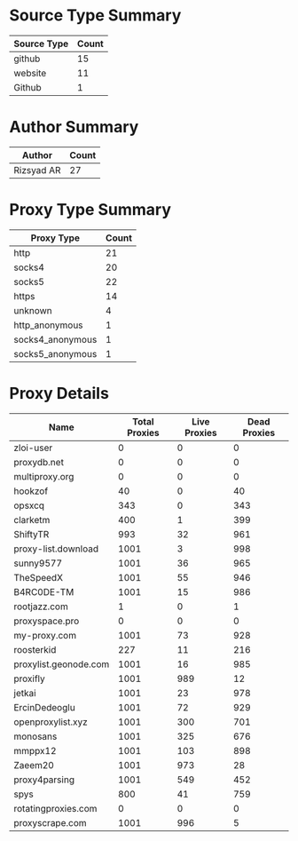 # Source Type Summary

| Source Type | Count |
|-------------|-------|
| github | 15 |
| website | 11 |
| Github | 1 |


# Author Summary

| Author | Count |
|--------|-------|
| Rizsyad AR | 27 |


# Proxy Type Summary

| Proxy Type | Count |
|------------|-------|
| http | 21 |
| socks4 | 20 |
| socks5 | 22 |
| https | 14 |
| unknown | 4 |
| http_anonymous | 1 |
| socks4_anonymous | 1 |
| socks5_anonymous | 1 |


# Proxy Details

| Name | Total Proxies | Live Proxies | Dead Proxies |
|------|---------------|--------------|---------------|
| zloi-user | 0 | 0 | 0 |
| proxydb.net | 0 | 0 | 0 |
| multiproxy.org | 0 | 0 | 0 |
| hookzof | 40 | 0 | 40 |
| opsxcq | 343 | 0 | 343 |
| clarketm | 400 | 1 | 399 |
| ShiftyTR | 993 | 32 | 961 |
| proxy-list.download | 1001 | 3 | 998 |
| sunny9577 | 1001 | 36 | 965 |
| TheSpeedX | 1001 | 55 | 946 |
| B4RC0DE-TM | 1001 | 15 | 986 |
| rootjazz.com | 1 | 0 | 1 |
| proxyspace.pro | 0 | 0 | 0 |
| my-proxy.com | 1001 | 73 | 928 |
| roosterkid | 227 | 11 | 216 |
| proxylist.geonode.com | 1001 | 16 | 985 |
| proxifly | 1001 | 989 | 12 |
| jetkai | 1001 | 23 | 978 |
| ErcinDedeoglu | 1001 | 72 | 929 |
| openproxylist.xyz | 1001 | 300 | 701 |
| monosans | 1001 | 325 | 676 |
| mmppx12 | 1001 | 103 | 898 |
| Zaeem20 | 1001 | 973 | 28 |
| proxy4parsing | 1001 | 549 | 452 |
| spys | 800 | 41 | 759 |
| rotatingproxies.com | 0 | 0 | 0 |
| proxyscrape.com | 1001 | 996 | 5 |
